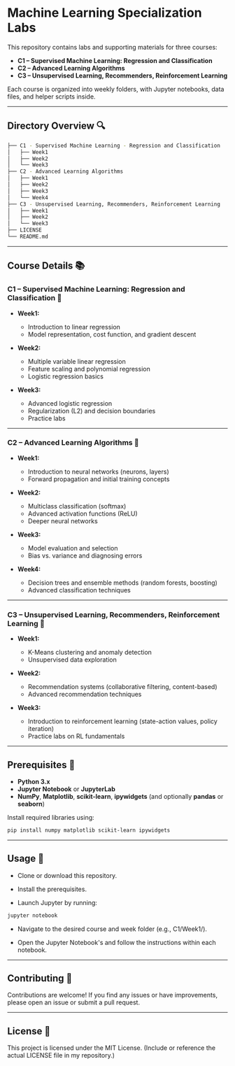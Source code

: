 # Machine Learning Specialization Labs

This repository contains labs and supporting materials for three courses:

- **C1 – Supervised Machine Learning: Regression and Classification**
- **C2 – Advanced Learning Algorithms**
- **C3 – Unsupervised Learning, Recommenders, Reinforcement Learning**

Each course is organized into weekly folders, with Jupyter notebooks, data files, and helper scripts inside.

---

## Directory Overview 🔍

```bash
├── C1 - Supervised Machine Learning - Regression and Classification
│   ├── Week1
│   ├── Week2
│   └── Week3
├── C2 - Advanced Learning Algorithms
│   ├── Week1
│   ├── Week2
│   ├── Week3
│   └── Week4
├── C3 - Unsupervised Learning, Recommenders, Reinforcement Learning
│   ├── Week1
│   ├── Week2
│   └── Week3
├── LICENSE
└── README.md
```

---

## Course Details 📚

### C1 – Supervised Machine Learning: Regression and Classification 🧮

- **Week1:**  
  - Introduction to linear regression  
  - Model representation, cost function, and gradient descent

- **Week2:**  
  - Multiple variable linear regression  
  - Feature scaling and polynomial regression  
  - Logistic regression basics

- **Week3:**  
  - Advanced logistic regression  
  - Regularization (L2) and decision boundaries  
  - Practice labs

---

### C2 – Advanced Learning Algorithms 🧠

- **Week1:**  
  - Introduction to neural networks (neurons, layers)  
  - Forward propagation and initial training concepts

- **Week2:**  
  - Multiclass classification (softmax)  
  - Advanced activation functions (ReLU)  
  - Deeper neural networks

- **Week3:**  
  - Model evaluation and selection  
  - Bias vs. variance and diagnosing errors

- **Week4:**  
  - Decision trees and ensemble methods (random forests, boosting)  
  - Advanced classification techniques

---

### C3 – Unsupervised Learning, Recommenders, Reinforcement Learning 🤖 

- **Week1:**  
  - K-Means clustering and anomaly detection  
  - Unsupervised data exploration

- **Week2:**  
  - Recommendation systems (collaborative filtering, content-based)  
  - Advanced recommendation techniques

- **Week3:**  
  - Introduction to reinforcement learning (state-action values, policy iteration)  
  - Practice labs on RL fundamentals

---

## Prerequisites 🔧

- **Python 3.x**
- **Jupyter Notebook** or **JupyterLab**
- **NumPy**, **Matplotlib**, **scikit-learn**, **ipywidgets** (and optionally **pandas** or **seaborn**)

Install required libraries using:

```bash
pip install numpy matplotlib scikit-learn ipywidgets
```

---

## Usage 🚀

- Clone or download this repository.

- Install the prerequisites.

- Launch Jupyter by running:

```bash
jupyter notebook
```

- Navigate to the desired course and week folder (e.g., C1/Week1/).

- Open the Jupyter Notebook's and follow the instructions within each notebook.

---

## Contributing 🤝 
Contributions are welcome! If you find any issues or have improvements, please open an issue or submit a pull request.

---

## License 📜 
This project is licensed under the MIT License. (Include or reference the actual LICENSE file in my repository.) 


